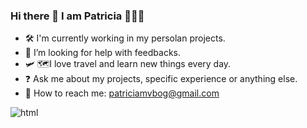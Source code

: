 ### Hi there 👋 I am Patricia 👩🏻‍💻

- 🛠 I'm currently working in my persolan projects.
- 🤔 I’m looking for help with feedbacks.
- 🛩 🗺I love travel and learn new things every day.
- ❓ Ask me about my projects, specific experience or anything else.
- 📩 How to reach me: patriciamvbog@gmail.com 

![html](./images/html-5.png/|30px)

<!--
**patriciabog/patriciabog** is a ✨ _special_ ✨ repository because its `README.md` (this file) appears on your GitHub profile.

Here are some ideas to get you started:

- 🔭 I’m currently working on ...
- 🌱 I’m currently learning ...
- 👯 I’m looking to collaborate on ...
- 🤔 I’m looking for help with ...
- 💬 Ask me about ...
- 📫 How to reach me: ...
- 😄 Pronouns: ...
- ⚡ Fun fact: ...
-->

